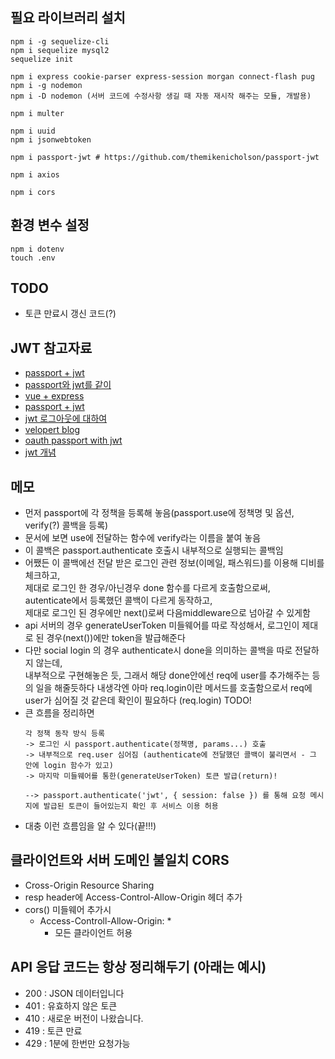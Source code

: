 ## 필요 라이브러리 설치
```
npm i -g sequelize-cli
npm i sequelize mysql2
sequelize init

npm i express cookie-parser express-session morgan connect-flash pug
npm i -g nodemon
npm i -D nodemon (서버 코드에 수정사항 생길 때 자동 재시작 해주는 모듈, 개발용) 

npm i multer

npm i uuid
npm i jsonwebtoken

npm i passport-jwt # https://github.com/themikenicholson/passport-jwt

npm i axios

npm i cors
```

## 환경 변수 설정
```
npm i dotenv
touch .env
```

## TODO
- 토큰 만료시 갱신 코드(?)

## JWT 참고자료
- [passport + jwt](https://www.sitepoint.com/spa-social-login-google-facebook/)
- [passport와 jwt를 같이](https://medium.com/front-end-weekly/learn-using-jwt-with-passport-authentication-9761539c4314)
- [vue + express](http://blog.jeonghwan.net/2018/03/26/vue-authentication.html)
- [passport + jwt](http://webframeworks.kr/tutorials/expressjs/auth_log_in_out/)
- [jwt 로그아웃에 대하여](https://medium.com/devgorilla/how-to-log-out-when-using-jwt-a8c7823e8a6)
- [velopert blog](https://velopert.com/2448)
- [oauth passport with jwt](https://stackoverflow.com/questions/40828955/passport-jwt-google-strategy-disable-session-res-send-after-google-cal)
- [jwt 개념](https://velopert.com/2389)


## 메모
- 먼저 passport에 각 정책을 등록해 놓음(passport.use에 정책명 및 옵션, verify(?) 콜백을 등록) 
- 문서에 보면 use에 전달하는 함수에 verify라는 이름을 붙여 놓음
- 이 콜백은 passport.authenticate 호출시 내부적으로 실행되는 콜백임
- 어쨌든 이 콜백에선 전달 받은 로그인 관련 정보(이메일, 패스워드)를 이용해 디비를 체크하고,  
	제대로 로그인 한 경우/아닌경우 done 함수를 다르게 호출함으로써,  
	autenticate에서 등록했던 콜백이 다르게 동작하고,  
	제대로 로그인 된 경우에만 next()로써 다음middleware으로 넘아갈 수 있게함
- api 서버의 경우 generateUserToken 미들웨어를 따로 작성해서, 로그인이 제대로 된 경우(next())에만 token을 발급해준다
- 다만 social login 의 경우 authenticate시 done을 의미하는 콜백을 따로 전달하지 않는데,  
	내부적으로 구현해놓은 듯, 그래서 해당 done안에선 req에 user를 추가해주는 등의 일을 해줄듯하다
	내생각엔 아마 req.login이란 메서드를 호출함으로서 req에 user가 심어질 것 같은데 확인이 필요하다 (req.login) TODO!
- 큰 흐름을 정리하면 
	```
	각 정책 동작 방식 등록 
	-> 로그인 시 passport.authenticate(정책명, params...) 호출 
	-> 내부적으로 req.user 심어짐 (authenticate에 전달했던 콜백이 불리면서 - 그 안에 login 함수가 있고)
	-> 마지막 미들웨어를 통한(generateUserToken) 토큰 발급(return)!

	--> passport.authenticate('jwt', { session: false }) 를 통해 요청 메시지에 발급된 토큰이 들어있는지 확인 후 서비스 이용 허용
	```
- 대충 이런 흐름임을 알 수 있다(끝!!!)

## 클라이언트와 서버 도메인 불일치 CORS
- Cross-Origin Resource Sharing
- resp header에 Access-Control-Allow-Origin 헤더 추가
- cors() 미들웨어 추가시
	- Access-Controll-Allow-Origin: * 
		- 모든 클라이언트 허용


## API 응답 코드는 항상 정리해두기 (아래는 예시)
- 200 : JSON 데이터입니다
- 401 : 유효하지 않은 토큰
- 410 : 새로운 버전이 나왔습니다.
- 419 : 토큰 만료
- 429 : 1분에 한번만 요청가능
